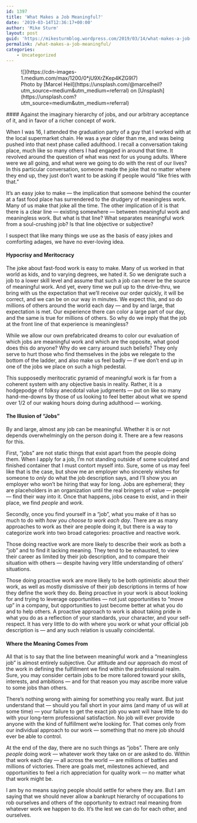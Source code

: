 ```yaml
---
id: 1397
title: 'What Makes a Job Meaningful?'
date: '2019-03-14T12:36:17+00:00'
author: 'Mike Sturm'
layout: post
guid: 'https://mikesturmblog.wordpress.com/2019/03/14/what-makes-a-job-meaningful/'
permalink: /what-makes-a-job-meaningful/
categories:
    - Uncategorized
---
```


<figure class="wp-caption">![](https://cdn-images-1.medium.com/max/1200/0*jU9XrZKep4KZG9l7)<figcaption class="wp-caption-text">Photo by [Marcel Heil](https://unsplash.com/@marcelheil?utm_source=medium&utm_medium=referral) on [Unsplash](https://unsplash.com?utm_source=medium&utm_medium=referral)</figcaption></figure>#### Against the imaginary hierarchy of jobs, and our arbitrary acceptance of it, and in favor of a richer concept of work.

When I was 16, I attended the graduation party of a guy that I worked with at the local supermarket chain. He was a year older than me, and was being pushed into that next phase called adulthood. I recall a conversation taking place, much like so many others I had engaged in around that time. It revolved around the question of what was next for us young adults. Where were we all going, and what were we going to do with the rest of our lives? In this particular conversation, someone made the joke that no matter where they end up, they just don’t want to be asking if people would “like fries with that.”

It’s an easy joke to make — the implication that someone behind the counter at a fast food place has surrendered to the drudgery of meaningless work. Many of us make that joke all the time. The other implication of it is that there is a clear line — existing somewhere — between meaningful work and meaningless work. But what is that line? What separates meaningful work from a soul-crushing job? Is that line objective or subjective?

I suspect that like many things we use as the basis of easy jokes and comforting adages, we have no ever-loving idea.

#### Hypocrisy and Meritocracy

The joke about fast-food work is easy to make. Many of us worked in that world as kids, and to varying degrees, we hated it. So we denigrate such a job to a lower skill level and assume that such a job can never be the source of meaningful work. And yet, every time we pull up to the drive-thru, we bring with us the expectation that we’ll receive our order quickly, it will be correct, and we can be on our way in minutes. We expect this, and so do millions of others around the world each day — and by and large, that expectation is met. Our experience there can color a large part of our day, and the same is true for millions of others. So why do we imply that the job at the front line of that experience is meaningless?

While we allow our own prefabricated dreams to color our evaluation of which jobs are meaningful work and which are the opposite, what good does this do anyone? Why do we carry around such beliefs? They only serve to hurt those who find themselves in the jobs we relegate to the bottom of the ladder, and also make us feel badly — if we don’t end up in one of the jobs we place on such a high pedestal.

This supposedly meritocratic pyramid of meaningful work is far from a coherent system with any objective basis in reality. Rather, it is a hodgepodge of folksy anecdotal value judgments — put on like so many hand-me-downs by those of us looking to feel better about what we spend over 1/2 of our waking hours doing during adulthood — working.

#### The Illusion of “Jobs”

By and large, almost any job can be meaningful. Whether it is or not depends overwhelmingly on the person doing it. There are a few reasons for this.

First, “jobs” are not static things that exist apart from the people doing them. When I apply for a job, I’m not standing outside of some sculpted and finished container that I must contort myself into. Sure, some of us may feel like that is the case, but show me an employer who sincerely wishes for someone to *only* do what the job description says, and I’ll show you an employer who won’t be hiring that way for long. Jobs are ephemeral; they are placeholders in an organization until the real bringers of value — people — find their way into it. Once that happens, jobs cease to exist, and in their place, we find *people* and *work*.

Secondly, once you find yourself in a “job”, what you make of it has so much to do with *how you choose to work each day*. There are as many approaches to work as their are people doing it, but there is a way to categorize work into two broad categories: proactive and reactive work.

Those doing reactive work are more likely to describe their work as both a “job” and to find it lacking meaning. They tend to be exhausted, to view their career as limited by their job description, and to compare their situation with others — despite having very little understanding of others’ situations.

Those doing proactive work are more likely to be both optimistic about their work, as well as mostly dismissive of their job descriptions in terms of how they define the work they do. Being proactive in your work is about looking for and trying to leverage opportunities — not just opportunities to “move up” in a company, but opportunities to just become better at what you do and to help others. A proactive approach to work is about taking pride in what you do as a reflection of your standards, your character, and your self-respect. It has very little to do with where you work or what your official job description is — and any such relation is usually coincidental.

#### Where the Meaning Comes From

All that is to say that the line between meaningful work and a “meaningless job” is almost entirely subjective. Our attitude and our approach do most of the work in defining the fulfillment we find within the professional realm. Sure, you may consider certain jobs to be more tailored toward your skills, interests, and ambitions — and for that reason you may ascribe more value to some jobs than others.

There’s nothing wrong with aiming for something you really want. But just understand that — should you fall short in your aims (and many of us will at some time) — your failure to get the exact job you want will have little to do with your long-term professional satisfaction. No job will ever provide anyone with the kind of fulfillment we’re looking for. That comes only from our individual approach to our work — something that no mere job should ever be able to control.

At the end of the day, there are no such things as “jobs”. There are only *people* doing *work* — whatever work they take on or are asked to do. Within that work each day — all across the world — are millions of battles and millions of victories. There are goals met, milestones achieved, and opportunities to feel a rich appreciation for quality work — no matter what that work might be.

I am by no means saying people should settle for where they are. But I am saying that we should never allow a bankrupt hierarchy of occupations to rob ourselves and others of the opportunity to extract real meaning from whatever work we happen to do. It’s the lest we can do for each other, and ourselves.